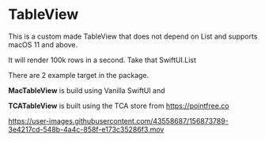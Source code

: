 # TableView

This is a custom made TableView that does not depend on List and supports macOS 11 and above.

It will render 100k rows in a second. Take that SwiftUI.List

There are 2 example target in the package. 

**MacTableView** is build using Vanilla SwiftUI and 

**TCATableView** is built using the TCA store from https://pointfree.co

https://user-images.githubusercontent.com/43558687/156873789-3e4217cd-548b-4a4c-858f-e173c35286f3.mov

